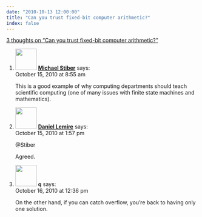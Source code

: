 ```yaml
---
date: "2010-10-13 12:00:00"
title: "Can you trust fixed-bit computer arithmetic?"
index: false
---
```


[3 thoughts on &ldquo;Can you trust fixed-bit computer arithmetic?&rdquo;](/lemire/blog/2010/10-13-can-you-trust-fixed-bit-computer-arithmetic)

<ol class="comment-list">
<li id="comment-53828" class="comment even thread-even depth-1">
<div class="comment-author vcard">
<img alt src="https://secure.gravatar.com/avatar/a14b69753fff556e0bba75ebf4da1de3?s=56&#038;d=mm&#038;r=g" srcset="https://secure.gravatar.com/avatar/a14b69753fff556e0bba75ebf4da1de3?s=112&#038;d=mm&#038;r=g 2x" class="avatar avatar-56 photo" height="56" width="56" decoding="async" /> <b class="fn"><a href="http://faculty.washington.edu/stiber/" class="url" rel="ugc external nofollow">Michael Stiber</a></b> <span class="says">says:</span> </div>
<div class="comment-metadata"><time datetime="2010-10-15T08:55:36+00:00">October 15, 2010 at 8:55 am</time></a> </div>
<div class="comment-content">
<p>This is a good example of why computing departments should teach scientific computing (one of many issues with finite state machines and mathematics).</p>
</div>
</li>
<li id="comment-53829" class="comment byuser comment-author-lemire bypostauthor odd alt thread-odd thread-alt depth-1">
<div class="comment-author vcard">
<img alt src="https://secure.gravatar.com/avatar/2ca999bef9535950f5b84281a4dab006?s=56&#038;d=mm&#038;r=g" srcset="https://secure.gravatar.com/avatar/2ca999bef9535950f5b84281a4dab006?s=112&#038;d=mm&#038;r=g 2x" class="avatar avatar-56 photo" height="56" width="56" decoding="async" /> <b class="fn"><a href="https://lemire.me/blog/" class="url" rel="ugc">Daniel Lemire</a></b> <span class="says">says:</span> </div>
<div class="comment-metadata"><time datetime="2010-10-15T13:57:49+00:00">October 15, 2010 at 1:57 pm</time></a> </div>
<div class="comment-content">
<p>@Stiber</p>
<p>Agreed.</p>
</div>
</li>
<li id="comment-53830" class="comment even thread-even depth-1">
<div class="comment-author vcard">
<img alt src="https://secure.gravatar.com/avatar/?s=56&#038;d=mm&#038;r=g" srcset="https://secure.gravatar.com/avatar/?s=112&#038;d=mm&#038;r=g 2x" class="avatar avatar-56 photo avatar-default" height="56" width="56" loading="lazy" decoding="async" /> <b class="fn">q</b> <span class="says">says:</span> </div>
<div class="comment-metadata"><time datetime="2010-10-16T12:36:05+00:00">October 16, 2010 at 12:36 pm</time></a> </div>
<div class="comment-content">
<p>On the other hand, if you can catch overflow, you&rsquo;re back to having only one solution.</p>
</div>
</li>
</ol>
